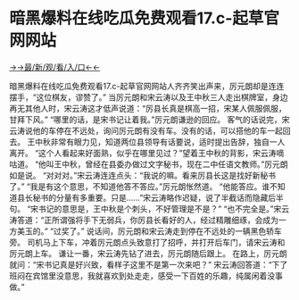 # 暗黑爆料在线吃瓜免费观看17.c-起草官网网站


<a href="https://senfoop.com">→→最/新/观/看/入/口←←</a>



暗黑爆料在线吃瓜免费观看17.c-起草官网网站人齐齐笑出声来，厉元朗却是连连摆手，“这位棋友，谬赞了。”
当厉元朗和宋云涛以及王中秋三人走出棋牌室，身边再无其他人时，宋云涛这才低声说道：“厉县长真是棋高一招，宋某人佩服佩服，甘拜下风。”
“哪里的话，是宋书记让着我。”厉元朗谦逊的回应。
客气的话说完，宋云涛说他的车停在不远处，询问厉元朗有没有车。没有的话，可以搭他的车一起回去。
王中秋非常有眼力见，知道两位县领导有话要说，适时提出告辞，独自一人离开。
“这个人看起来好面熟，似乎在哪里见过？”望着王中秋的背影，宋云涛嘀咕道。
“他叫王中秋，曾经在县委办做过文字秘书，现在二中任语文教师。”厉元朗如是说。
“对对对。”宋云涛连连点头：“我说的嘛。看来厉县长这是找好新秘书了。”
“我是有这个意思，不知道他答不答应。”厉元朗怅然道。
“他能答应。谁不知道县长秘书的分量有多重要。只是……”宋云涛略作迟疑，说了半截话而隐藏后半句。
“宋书记的意思是，王中秋是个刺头，不好管理是不是？”
“也不完全是。”宋云涛答道：“正所谓强将手下无弱兵，你厉县长看好的人，经过精雕细琢，会成为一方美玉的。”
“过奖了。”
说话间，厉元朗和宋云涛走到停在不远处的一辆黑色轿车旁。
司机马上下车，冲着厉元朗点头致意打了招呼，并打开后车门，请宋云涛和厉元朗上车。
谦让一番，宋云涛先钻了进去，厉元朗随后跟上。
在路上，厉元朗就问：“宋书记真是好兴致，看样子这里不是第一次来吧？”
宋云涛回答道：“下了班闷在宾馆里没意思，我就喜欢到处走走，感受一下百姓的乐趣，纯属闲着没事做。”
